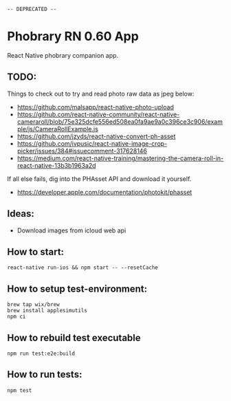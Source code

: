 `-- DEPRECATED --`

# Phobrary RN 0.60 App
React Native phobrary companion app.

## TODO:
Things to check out to try and read photo raw data as jpeg below:

- https://github.com/malsapp/react-native-photo-upload
- https://github.com/react-native-community/react-native-cameraroll/blob/75e325dcfe556ed508ea0fa9ae9a0c396ce3c906/example/js/CameraRollExample.js
- https://github.com/jzyds/react-native-convert-ph-asset
- https://github.com/ivpusic/react-native-image-crop-picker/issues/384#issuecomment-317628146
- https://medium.com/react-native-training/mastering-the-camera-roll-in-react-native-13b3b1963a2d

If all else fails, dig into the PHAsset API and download it yourself.
- https://developer.apple.com/documentation/photokit/phasset

## Ideas:
- Download images from icloud web api


## How to start:
```
react-native run-ios && npm start -- --resetCache
```

## How to setup test-environment:
```
brew tap wix/brew
brew install applesimutils
npm ci
```

## How to rebuild test executable
```
npm run test:e2e:build
```

## How to run tests:
```
npm test
```
